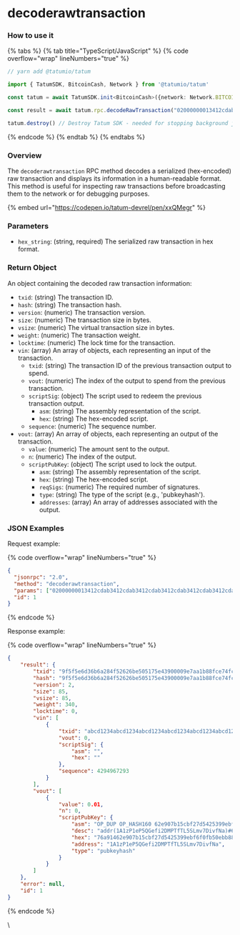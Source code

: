 # decoderawtransaction

### How to use it

{% tabs %}
{% tab title="TypeScript/JavaScript" %}
{% code overflow="wrap" lineNumbers="true" %}
```typescript
// yarn add @tatumio/tatum

import { TatumSDK, BitcoinCash, Network } from '@tatumio/tatum'

const tatum = await TatumSDK.init<BitcoinCash>({network: Network.BITCOIN_CASH})

const result = await tatum.rpc.decodeRawTransaction("02000000013412cdab3412cdab3412cdab3412cdab3412cdab3412cdab3412cdab3412cdab0000000000fdffffff0140420f00000000001976a91462e907b15cbf27d5425399ebf6f0fb50ebb88f1888ac00000000")

tatum.destroy() // Destroy Tatum SDK - needed for stopping background jobs
```
{% endcode %}
{% endtab %}
{% endtabs %}

### Overview

The `decoderawtransaction` RPC method decodes a serialized (hex-encoded) raw transaction and displays its information in a human-readable format. This method is useful for inspecting raw transactions before broadcasting them to the network or for debugging purposes.

{% embed url="https://codepen.io/tatum-devrel/pen/xxQMegr" %}

### Parameters

* `hex_string`: (string, required) The serialized raw transaction in hex format.

### Return Object

An object containing the decoded raw transaction information:

* `txid`: (string) The transaction ID.
* `hash`: (string) The transaction hash.
* `version`: (numeric) The transaction version.
* `size`: (numeric) The transaction size in bytes.
* `vsize`: (numeric) The virtual transaction size in bytes.
* `weight`: (numeric) The transaction weight.
* `locktime`: (numeric) The lock time for the transaction.
* `vin`: (array) An array of objects, each representing an input of the transaction.
  * `txid`: (string) The transaction ID of the previous transaction output to spend.
  * `vout`: (numeric) The index of the output to spend from the previous transaction.
  * `scriptSig`: (object) The script used to redeem the previous transaction output.
    * `asm`: (string) The assembly representation of the script.
    * `hex`: (string) The hex-encoded script.
  * `sequence`: (numeric) The sequence number.
* `vout`: (array) An array of objects, each representing an output of the transaction.
  * `value`: (numeric) The amount sent to the output.
  * `n`: (numeric) The index of the output.
  * `scriptPubKey`: (object) The script used to lock the output.
    * `asm`: (string) The assembly representation of the script.
    * `hex`: (string) The hex-encoded script.
    * `reqSigs`: (numeric) The required number of signatures.
    * `type`: (string) The type of the script (e.g., 'pubkeyhash').
    * `addresses`: (array) An array of addresses associated with the output.

### JSON Examples

Request example:

{% code overflow="wrap" lineNumbers="true" %}
```json
{
  "jsonrpc": "2.0",
  "method": "decoderawtransaction",
  "params": ["02000000013412cdab3412cdab3412cdab3412cdab3412cdab3412cdab3412cdab3412cdab0000000000fdffffff0140420f00000000001976a91462e907b15cbf27d5425399ebf6f0fb50ebb88f1888ac00000000"],
  "id": 1
}
```
{% endcode %}

Response example:

{% code overflow="wrap" lineNumbers="true" %}
```json
{
    "result": {
        "txid": "9f5f5e6d36b6a284f52626be505175e43900009e7aa1b88fce74fcd30f0dc258",
        "hash": "9f5f5e6d36b6a284f52626be505175e43900009e7aa1b88fce74fcd30f0dc258",
        "version": 2,
        "size": 85,
        "vsize": 85,
        "weight": 340,
        "locktime": 0,
        "vin": [
            {
                "txid": "abcd1234abcd1234abcd1234abcd1234abcd1234abcd1234abcd1234abcd1234",
                "vout": 0,
                "scriptSig": {
                    "asm": "",
                    "hex": ""
                },
                "sequence": 4294967293
            }
        ],
        "vout": [
            {
                "value": 0.01,
                "n": 0,
                "scriptPubKey": {
                    "asm": "OP_DUP OP_HASH160 62e907b15cbf27d5425399ebf6f0fb50ebb88f18 OP_EQUALVERIFY OP_CHECKSIG",
                    "desc": "addr(1A1zP1eP5QGefi2DMPTfTL5SLmv7DivfNa)#632p52jr",
                    "hex": "76a91462e907b15cbf27d5425399ebf6f0fb50ebb88f1888ac",
                    "address": "1A1zP1eP5QGefi2DMPTfTL5SLmv7DivfNa",
                    "type": "pubkeyhash"
                }
            }
        ]
    },
    "error": null,
    "id": 1
}
```
{% endcode %}

\
